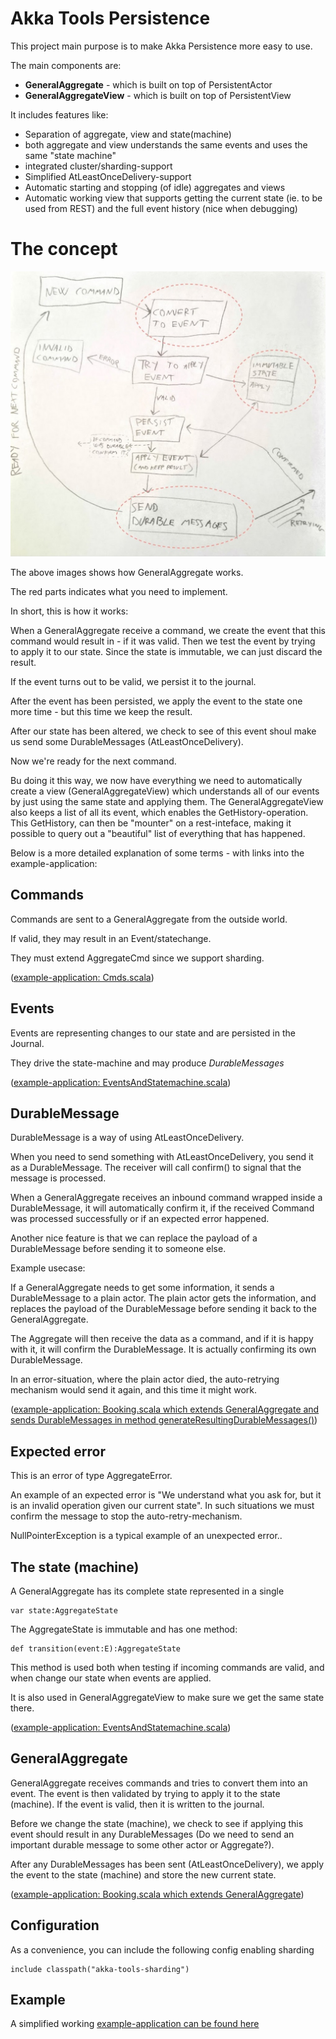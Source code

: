 Akka Tools Persistence
==============================

This project main purpose is to make Akka Persistence more easy to use.

The main components are:

* **GeneralAggregate** - which is built on top of PersistentActor
* **GeneralAggregateView** - which is built on top of PersistentView 


It includes features like:

* Separation of aggregate, view and state(machine)
* both aggregate and view understands the same events and uses the same "state machine"
* integrated cluster/sharding-support
* Simplified AtLeastOnceDelivery-support
* Automatic starting and stopping (of idle) aggregates and views
* Automatic working view that supports getting the current state (ie. to be used from REST) and the full event history (nice when debugging)


The concept
=====================

![This is how GeneralAggregate works](../img/general-aggregate-flow.jpg "This is how GeneralAggregate works")

The above images shows how GeneralAggregate works.

The red parts indicates what you need to implement.

In short, this is how it works:

When a GeneralAggregate receive a command, we create the event that this command would result in - if it was valid.
Then we test the event by trying to apply it to our state. Since the state is immutable, we can just discard the result.

If the event turns out to be valid, we persist it to the journal.

After the event has been persisted, we apply the event to the state one more time - but this time we keep the result.

After our state has been altered, we check to see of this event shoul make us send some DurableMessages (AtLeastOnceDelivery).

Now we're ready for the next command.

Bu doing it this way, we now have everything we need to automatically create a view (GeneralAggregateView) which understands
all of our events by just using the same state and applying them.
The GeneralAggregateView also keeps a list of all its event, which enables the GetHistory-operation.
This GetHistory, can then be "mounter" on a rest-inteface, making it possible to query out a "beautiful" list of everything that has happened. 


Below is a more detailed explanation of some terms - with links into the example-application: 

Commands
--------------
Commands are sent to a GeneralAggregate from the outside world.

If valid, they may result in an Event/statechange.

They must extend AggregateCmd since we support sharding.

([example-application: Cmds.scala](../examples/aggregates/src/main/scala/no/nextgentel/oss/akkatools/example/booking/Cmds.scala))

Events
--------------
Events are representing changes to our state and are persisted in the Journal.

They drive the state-machine and may produce *DurableMessages*

([example-application: EventsAndStatemachine.scala](../examples/aggregates/src/main/scala/no/nextgentel/oss/akkatools/example/booking/EventsAndStatemachine.scala))

DurableMessage
----------------
DurableMessage is a way of using AtLeastOnceDelivery.

When you need to send something with AtLeastOnceDelivery, you send it as a DurableMessage.
The receiver will call confirm() to signal that the message is processed.

When a GeneralAggregate receives an inbound command wrapped inside a DurableMessage, it will automatically confirm it,
if the received Command was processed successfully or if an expected error happened.

Another nice feature is that we can replace the payload of a DurableMessage before sending it
to someone else.

Example usecase:

If a GeneralAggregate needs to get some information, it sends a DurableMessage to a plain actor.
The plain actor gets the information, and replaces the payload of the DurableMessage before sending it back
to the GeneralAggregate.

The Aggregate will then receive the data as a command, and if it is happy with it, it will confirm the DurableMessage.
It is actually confirming its own DurableMessage.

In an error-situation, where the plain actor died, the auto-retrying mechanism would send it again, and this time it might work.

([example-application: Booking.scala which extends GeneralAggregate and sends DurableMessages in method generateResultingDurableMessages()](../examples/aggregates/src/main/scala/no/nextgentel/oss/akkatools/example/booking/Booking.scala))

Expected error
---------------
This is an error of type AggregateError.

An example of an expected error is "We understand what you ask for, but it is an invalid operation given our current state".
In such situations we must confirm the message to stop the auto-retry-mechanism. 

NullPointerException is a typical example of an unexpected error..


The state (machine)
-----------

A GeneralAggregate has its complete state represented in a single

    var state:AggregateState

The AggregateState is immutable and has one method:

    def transition(event:E):AggregateState

This method is used both when testing if incoming commands are valid, and when change our state when events are applied.

It is also used in GeneralAggregateView to make sure we get the same state there.

([example-application: EventsAndStatemachine.scala](../examples/aggregates/src/main/scala/no/nextgentel/oss/akkatools/example/booking/EventsAndStatemachine.scala))

GeneralAggregate
------------------

GeneralAggregate receives commands and tries to convert them into an event.
The event is then validated by trying to apply it to the state (machine).
If the event is valid, then it is written to the journal.

Before we change the state (machine), we check to see if applying this event should result in
any DurableMessages (Do we need to send an important durable message to some other actor or Aggregate?).

After any DurableMessages has been sent (AtLeastOnceDelivery), we apply the event to the state (machine)
and store the new current state.

([example-application: Booking.scala which extends GeneralAggregate](../examples/aggregates/src/main/scala/no/nextgentel/oss/akkatools/example/booking/Booking.scala))

Configuration
---------------------

As a convenience, you can include the following config enabling sharding

    include classpath("akka-tools-sharding")



Example
--------------------------

A simplified working [example-application can be found here](../examples/aggregates/)